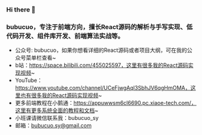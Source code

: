 ### Hi there 👋

### bubucuo，专注于前端方向，擅长React源码的解析与手写实现、低代码开发、组件库开发、前端算法实战等。 

- 公众号: bubucuo，如果你想看详细的React源码或者项目大纲，可在我的公众号菜单栏查看~
- b站：https://space.bilibili.com/455025597，这里有很多我的React源码实现视频~
- YouTube：https://www.youtube.com/channel/UCeFjwgAql3SbhJV6qgHmOMA，这里也有很多我的React源码实现视频~
- 更多前端教程在小鹅通：https://appuwwsm6cl6690.pc.xiaoe-tech.com/，这里有更多系统全面的教程和文档~
- 小班课请微信联系我：bubucuo_sy
- 邮箱：bubucuo.sy@gmail.com


<!--
**bubucuo/bubucuo** is a ✨ _special_ ✨ repository because its `README.md` (this file) appears on your GitHub profile.

Here are some ideas to get you started:

- 🔭 I’m currently working on ...
- 🌱 I’m currently learning ...
- 👯 I’m looking to collaborate on ...
- 🤔 I’m looking for help with ...
- 💬 Ask me about ...
- 📫 How to reach me: ...
- 😄 Pronouns: ...
- ⚡ Fun fact: ...
-->
